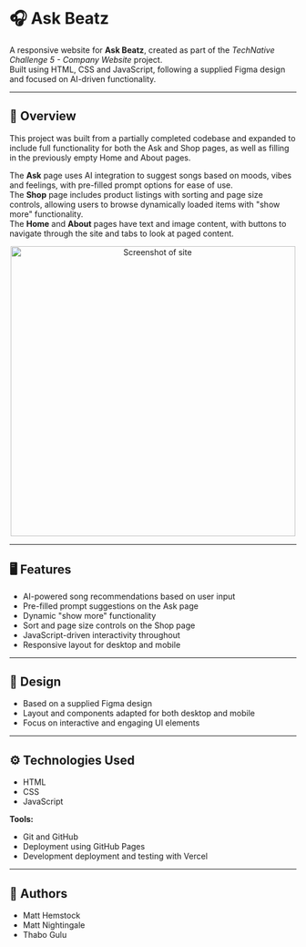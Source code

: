 # 🎧 Ask Beatz

A responsive website for **Ask Beatz**, created as part of the *TechNative Challenge 5 - Company Website* project.  
Built using HTML, CSS and JavaScript, following a supplied Figma design and focused on AI-driven functionality.

---

## 📝 Overview

This project was built from a partially completed codebase and expanded to include full functionality for both the Ask and Shop pages, as well as filling in the previously empty Home and About pages.  

The **Ask** page uses AI integration to suggest songs based on moods, vibes and feelings, with pre-filled prompt options for ease of use.  
The **Shop** page includes product listings with sorting and page size controls, allowing users to browse dynamically loaded items with "show more" functionality.  
The **Home** and **About** pages have text and image content, with buttons to navigate through the site and tabs to look at paged content.

<p align="center">
<img width="500" height="509" alt="Screenshot of site" src="https://github.com/user-attachments/assets/e1987f1b-d4df-48ff-a6ed-4f6913862990" />
</p>

---

## 🖥️ Features

- AI-powered song recommendations based on user input  
- Pre-filled prompt suggestions on the Ask page  
- Dynamic "show more" functionality  
- Sort and page size controls on the Shop page  
- JavaScript-driven interactivity throughout  
- Responsive layout for desktop and mobile  

---

## 🎨 Design

- Based on a supplied Figma design   
- Layout and components adapted for both desktop and mobile  
- Focus on interactive and engaging UI elements  

---

## ⚙️ Technologies Used

- HTML  
- CSS  
- JavaScript  

**Tools:**  
- Git and GitHub
- Deployment using GitHub Pages
- Development deployment and testing with Vercel

---

## 🤝 Authors

- Matt Hemstock  
- Matt Nightingale  
- Thabo Gulu
